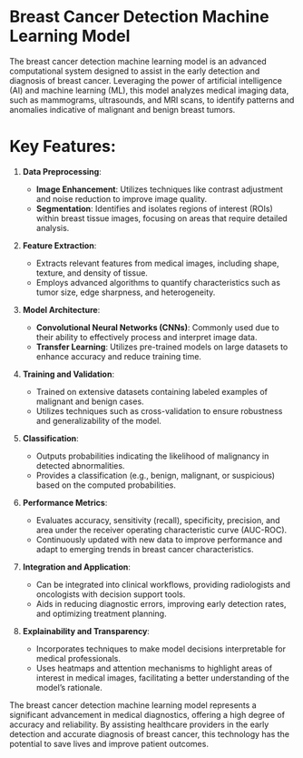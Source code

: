 # Breast Cancer Detection Machine Learning Model

The breast cancer detection machine learning model is an advanced computational system designed to assist in the early detection and diagnosis of breast cancer. Leveraging the power of artificial intelligence (AI) and machine learning (ML), this model analyzes medical imaging data, such as mammograms, ultrasounds, and MRI scans, to identify patterns and anomalies indicative of malignant and benign breast tumors.

# Key Features:

1. **Data Preprocessing**:
   - **Image Enhancement**: Utilizes techniques like contrast adjustment and noise reduction to improve image quality.
   - **Segmentation**: Identifies and isolates regions of interest (ROIs) within breast tissue images, focusing on areas that require detailed analysis.

2. **Feature Extraction**:
   - Extracts relevant features from medical images, including shape, texture, and density of tissue.
   - Employs advanced algorithms to quantify characteristics such as tumor size, edge sharpness, and heterogeneity.

3. **Model Architecture**:
   - **Convolutional Neural Networks (CNNs)**: Commonly used due to their ability to effectively process and interpret image data.
   - **Transfer Learning**: Utilizes pre-trained models on large datasets to enhance accuracy and reduce training time.

4. **Training and Validation**:
   - Trained on extensive datasets containing labeled examples of malignant and benign cases.
   - Utilizes techniques such as cross-validation to ensure robustness and generalizability of the model.

5. **Classification**:
   - Outputs probabilities indicating the likelihood of malignancy in detected abnormalities.
   - Provides a classification (e.g., benign, malignant, or suspicious) based on the computed probabilities.

6. **Performance Metrics**:
   - Evaluates accuracy, sensitivity (recall), specificity, precision, and area under the receiver operating characteristic curve (AUC-ROC).
   - Continuously updated with new data to improve performance and adapt to emerging trends in breast cancer characteristics.

7. **Integration and Application**:
   - Can be integrated into clinical workflows, providing radiologists and oncologists with decision support tools.
   - Aids in reducing diagnostic errors, improving early detection rates, and optimizing treatment planning.

8. **Explainability and Transparency**:
   - Incorporates techniques to make model decisions interpretable for medical professionals.
   - Uses heatmaps and attention mechanisms to highlight areas of interest in medical images, facilitating a better understanding of the model’s rationale.

The breast cancer detection machine learning model represents a significant advancement in medical diagnostics, offering a high degree of accuracy and reliability. By assisting healthcare providers in the early detection and accurate diagnosis of breast cancer, this technology has the potential to save lives and improve patient outcomes.
